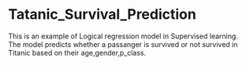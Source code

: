 # Tatanic_Survival_Prediction
This is an example of Logical regression model in Supervised learning.
<br>
The model predicts whether a passanger is survived or not survived in Titanic based on their age,gender,p_class.
